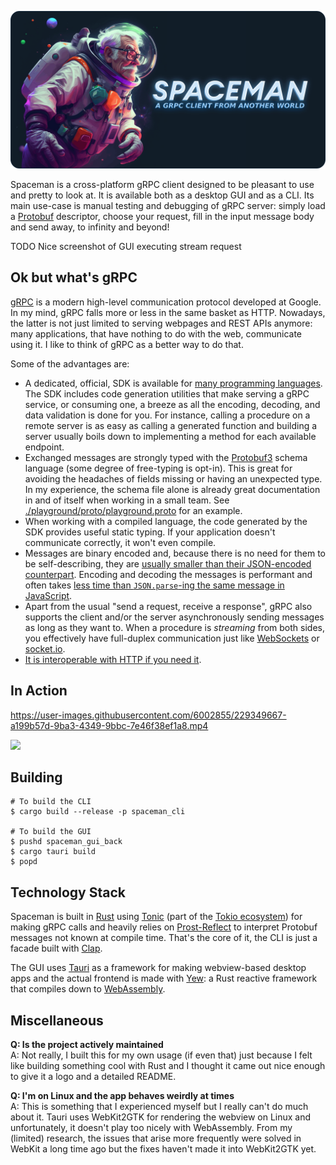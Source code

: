 ![](img/banner.png)

Spaceman is a cross-platform gRPC client designed to be pleasant to use and pretty to look at. It is available both as a desktop GUI and as a CLI. Its main use-case is manual testing and debugging of gRPC server: simply load a [Protobuf](https://protobuf.dev/programming-guides/proto3/) descriptor, choose your request, fill in the input message body and send away, to infinity and beyond!

TODO Nice screenshot of GUI executing stream request

## Ok but what's gRPC

[gRPC](https://grpc.io/) is a modern high-level communication protocol developed at Google. In my mind, gRPC falls more or less in the same basket as HTTP. Nowadays, the latter is not just limited to serving webpages and REST APIs anymore: many applications, that have nothing to do with the web, communicate using it. I like to think of gRPC as a better way to do that.

Some of the advantages are:
- A dedicated, official, SDK is available for [many programming languages](https://grpc.io/docs/languages/). The SDK includes code generation utilities that make serving a gRPC service, or consuming one, a breeze as all the encoding, decoding, and data validation is done for you. For instance, calling a procedure on a remote server is as easy as calling a generated function and building a server usually boils down to implementing a method for each available endpoint.
- Exchanged messages are strongly typed with the [Protobuf3](https://protobuf.dev/programming-guides/proto3/) schema language (some degree of free-typing is opt-in). This is great for avoiding the headaches of fields missing or having an unexpected type. In my experience, the schema file alone is already great documentation in and of itself when working in a small team. See [./playground/proto/playground.proto](playground.proto) for an example.
- When working with a compiled language, the code generated by the SDK provides useful static typing. If your application doesn't communicate correctly, it won't even compile.
- Messages are binary encoded and, because there is no need for them to be self-describing, they are [usually smaller than their JSON-encoded counterpart](https://nilsmagnus.github.io/post/proto-json-sizes/). Encoding and decoding the messages is performant and often takes [less time than `JSON.parse`-ing the same message in JavaScript](https://auth0.com/blog/beating-json-performance-with-protobuf/).
- Apart from the usual "send a request, receive a response", gRPC also supports the client and/or the server asynchronously sending messages as long as they want to. When a procedure is _streaming_ from both sides, you effectively have full-duplex communication just like [WebSockets](https://developer.mozilla.org/en-US/docs/Web/API/WebSockets_API) or [socket.io](https://socket.io/).
- [It is interoperable with HTTP if you need it](https://github.com/grpc/grpc-web).

## In Action

https://user-images.githubusercontent.com/6002855/229349667-a199b57d-9ba3-4349-9bbc-7e46f38ef1a8.mp4

<a href="https://asciinema.org/a/FW9EIDQtEjv2Oq66F3HxZjAQG" target="_blank"><img src="https://asciinema.org/a/FW9EIDQtEjv2Oq66F3HxZjAQG.svg" /></a>

## Building

```shell
# To build the CLI
$ cargo build --release -p spaceman_cli

# To build the GUI
$ pushd spaceman_gui_back
$ cargo tauri build
$ popd
```

## Technology Stack

Spaceman is built in [Rust](https://www.rust-lang.org/) using [Tonic](https://github.com/hyperium/tonic) (part of the [Tokio ecosystem](https://tokio.rs/)) for making gRPC calls and heavily relies on [Prost-Reflect](https://crates.io/crates/prost-reflect) to interpret Protobuf messages not known at compile time. That's the core of it, the CLI is just a facade built with [Clap](https://github.com/clap-rs/clap).

The GUI uses [Tauri](https://tauri.app/) as a framework for making webview-based desktop apps and the actual frontend is made with [Yew](https://yew.rs/): a Rust reactive framework that compiles down to [WebAssembly](https://webassembly.org/).

## Miscellaneous

**Q: Is the project actively maintained**  
A: Not really, I built this for my own usage (if even that) just because I felt like building something cool with Rust and I thought it came out nice enough to give it a logo and a detailed README.

**Q: I'm on Linux and the app behaves weirdly at times**  
A: This is something that I experienced myself but I really can't do much about it. Tauri uses WebKit2GTK for rendering the webview on Linux and unfortunately, it doesn't play too nicely with WebAssembly. From my (limited) research, the issues that arise more frequently were solved in WebKit a long time ago but the fixes haven't made it into WebKit2GTK yet.
